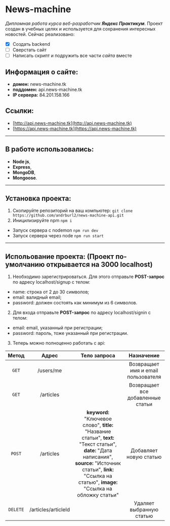 # News-machine
_Дипломная работа курса веб-разработчик **Яндекс Практикум**_. Проект создан в учебных целях и используется для сохранения интересных новостей. Сейчас реализовано:
- [x] Создать backend
- [ ] Сверстать сайт
- [ ] Написать скрипт и подружить все части _сайта_ вместе

## Информация о сайте:
  * **домен:** news-machine.tk 
  * **поддомен:** api.news-machine.tk
  * **IP сервера:** 84.201.158.166

## Ссылки:
  * [http://api.news-machine.tk](http://api.news-machine.tk)
  * [https://api.news-machine.tk](https://api.news-machine.tk)

___

## В работе использовались:
- **Node js**,
- **Express**,
- **MongoDB**,
- **Mongoose**.

___

## Установка проекта:
1. Скопируйте репозиторий на ваш компьютер:
`git clone https://github.com/andrburl2/news-machine-api.git`
2. Иницилизируйте npm `npm i`
* Запуск сервера c nodemon
`npm run dev`
* Запуск сервера через node
`npm run start`

___

## Испольование проекта: (Проект по-умолчанию открывается на 3000 localhost)
1. Необходимо зарегистрироваться. Для этого отправьте **POST-запрос** по адресу localhost/signup с телом:
  * name: строка от 2 до 30 символов;
  * email: валидный email;
  * password: должен состоять как минимум из 6 символов.
2. Для входа отправьте **POST-запрос** по адресу localhost/signin с телом:
  * email: email, указанный при регистрации;
  * password: пароль, тоже указанный при регистрации.
3. Теперь можно полноценно работать с api:

|Метод    |Адрес              |Тело запроса                       |Назначение                         |
|:-------:|:-----------------:|:---------------------------------:|:---------------------------------:|
|`GET`    |/users/me          |                                   |Возвращает имя и email пользователя|
|`GET`    |/articles          |                                   |Возвращает все добавленные статьи  |
|`POST`   |/articles          |**keyword:** "Ключевое слово", **title:** "Название статьи", **text:** "Текст статьи", **date:** "Дата написания", **source:** "Источник статьи",	**link:** "Ссылка на статью", **image:** "Ссылка на обложку статьи"                 |Добавляет новую статью             |
|`DELETE` |/articles/articleId|                                   |Удаляет выбранную статью           |
